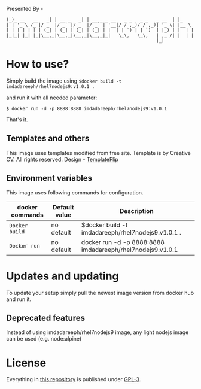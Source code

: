 Presented By -

```
(_)_ __   __   _| | __ _   _| | __ _ _ __   _ _	  _ _   _ __  | |_
| | '_ \ /_ |/ _  |/ _` |/ _  |/ _` | '__|/ / ,_)/ / ,_)| '_ \| |__ \
| | | | | | | (_| | (_| | (_| | (_| | |  | | `) | | `)  | |_) | |  | |
|_|_| |_| |_|\__,_|\__,_|\__,_|\__,_|_|   \_\,   \_\,	| ,_ /| |  | |  
                                                        |_|
```
# How to use?

Simply build the image using `$docker build -t imdadareeph/rhel7nodejs9:v1.0.1 .`

and run it with all needed parameter:

```console
$ docker run -d -p 8888:8888 imdadareeph/rhel7nodejs9:v1.0.1
```

That's it.

## Templates and others

This image uses templates modified from free site.
Template is by Creative CV. All rights reserved. Design - [TemplateFlip](https://templateflip.com/)

## Environment variables

This image uses following commands for configuration.

|docker commands     |Default value        |Description                                         |
|------------------------|---------------------|----------------------------------------------------|
|`Docker build`    |no default           |$docker build -t imdadareeph/rhel7nodejs9:v1.0.1 .|
|`Docker run`    |no default           |docker run -d -p 8888:8888 imdadareeph/rhel7nodejs9:v1.0.1            |



# Updates and updating

To update your setup simply pull the newest image version from docker hub and run it.


## Deprecated features

Instead of using imdadareeph/rhel7nodejs9 image, any light nodejs image can be used (e.g. node:alpine)

# License

Everything in [this repository](https://github.com/imdadareeph/imdadareeph.github.io) is published under [GPL-3](https://spdx.org/licenses/GPL-3.0).
